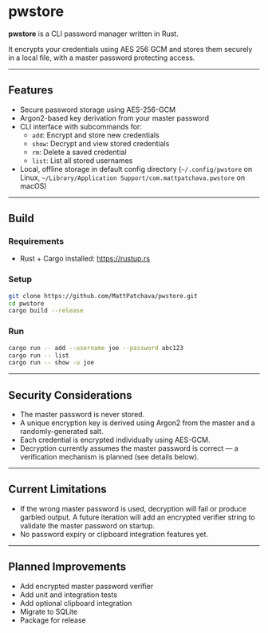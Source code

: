 # pwstore

**pwstore** is a CLI password manager written in Rust.

It encrypts your credentials using AES 256 GCM and stores them securely in a local file, with a master password protecting access.

___

## Features

* Secure password storage using AES-256-GCM
* Argon2-based key derivation from your master password
* CLI interface with subcommands for:
  * `add`: Encrypt and store new credentials
  * `show`: Decrypt and view stored credentials
  * `rm`: Delete a saved credential
  * `list`: List all stored usernames
* Local, offline storage in default config directory (`~/.config/pwstore` on Linux, `~/Library/Application Support/com.mattpatchava.pwstore` on macOS)

___

## Build

### Requirements

- Rust + Cargo installed: https://rustup.rs

### Setup

```bash
git clone https://github.com/MattPatchava/pwstore.git
cd pwstore
cargo build --release
```

### Run

```bash
cargo run -- add --username joe --password abc123
cargo run -- list
cargo run -- show -u joe
```

___

## Security Considerations

* The master password is never stored.
* A unique encryption key is derived using Argon2 from the master and a randomly-generated salt.
* Each credential is encrypted individually using AES-GCM.
* Decryption currently assumes the master password is correct — a verification mechanism is planned (see details below).

___

## Current Limitations

* If the wrong master password is used, decryption will fail or produce garbled output. A future iteration will add an encrypted verifier string to validate the master password on startup.
* No password expiry or clipboard integration features yet.

___

## Planned Improvements

* Add encrypted master password verifier
* Add unit and integration tests
* Add optional clipboard integration
* Migrate to SQLite
* Package for release